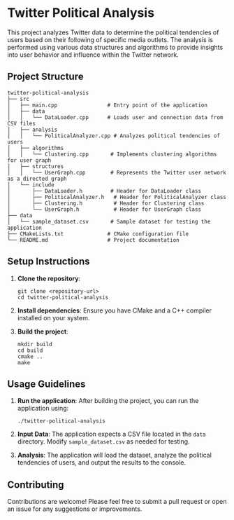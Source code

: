 # Twitter Political Analysis

This project analyzes Twitter data to determine the political tendencies of users based on their following of specific media outlets. The analysis is performed using various data structures and algorithms to provide insights into user behavior and influence within the Twitter network.

## Project Structure

```
twitter-political-analysis
├── src
│   ├── main.cpp                # Entry point of the application
│   ├── data
│   │   └── DataLoader.cpp      # Loads user and connection data from CSV files
│   ├── analysis
│   │   └── PoliticalAnalyzer.cpp # Analyzes political tendencies of users
│   ├── algorithms
│   │   └── Clustering.cpp       # Implements clustering algorithms for user graph
│   ├── structures
│   │   └── UserGraph.cpp        # Represents the Twitter user network as a directed graph
│   └── include
│       ├── DataLoader.h         # Header for DataLoader class
│       ├── PoliticalAnalyzer.h   # Header for PoliticalAnalyzer class
│       ├── Clustering.h          # Header for Clustering class
│       └── UserGraph.h           # Header for UserGraph class
├── data
│   └── sample_dataset.csv       # Sample dataset for testing the application
├── CMakeLists.txt              # CMake configuration file
└── README.md                   # Project documentation
```

## Setup Instructions

1. **Clone the repository**:
   ```
   git clone <repository-url>
   cd twitter-political-analysis
   ```

2. **Install dependencies**:
   Ensure you have CMake and a C++ compiler installed on your system.

3. **Build the project**:
   ```
   mkdir build
   cd build
   cmake ..
   make
   ```

## Usage Guidelines

1. **Run the application**:
   After building the project, you can run the application using:
   ```
   ./twitter-political-analysis
   ```

2. **Input Data**:
   The application expects a CSV file located in the `data` directory. Modify `sample_dataset.csv` as needed for testing.

3. **Analysis**:
   The application will load the dataset, analyze the political tendencies of users, and output the results to the console.

## Contributing

Contributions are welcome! Please feel free to submit a pull request or open an issue for any suggestions or improvements.
